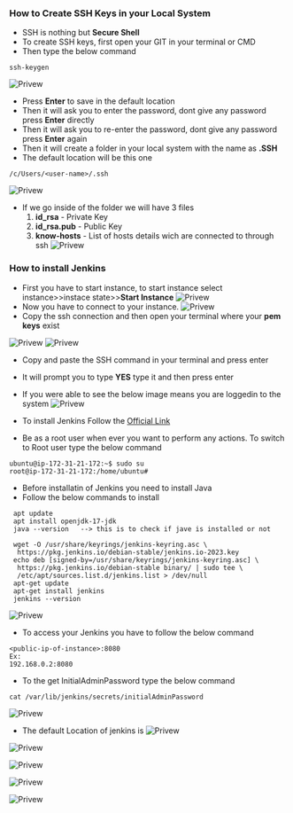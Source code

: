 ### How to Create SSH Keys in your Local System
- SSH is nothing but **Secure Shell**
- To create SSH keys, first open your GIT in your terminal or CMD
- Then type the below command
```
ssh-keygen
```
![Privew](./Images/j37.png)

- Press **Enter** to save in the default location
- Then it will ask you to enter the password, dont give any password press **Enter** directly
- Then it will ask you to re-enter the password, dont give any password press **Enter** again
- Then it will create a folder in your local system with the name as **.SSH**
- The default location will be this one
```
/c/Users/<user-name>/.ssh
```
![Privew](./Images/j38.png)

- If we go inside of the folder we will have 3 files
    1. **id_rsa** - Private Key
    2. **id_rsa.pub** - Public Key
    3. **know-hosts** - List of hosts details wich are connected to through ssh
![Privew](./Images/j39.png)

### How to install Jenkins
- First you have to start instance, to start instance select instance>>instace state>>**Start Instance**
![Privew](./Images/j40.png)
- Now you have to connect to your instance.
![Privew](./Images/j41.png)
- Copy the ssh connection and then open your terminal where your **pem keys** exist

![Privew](./Images/j42.png)
![Privew](./Images/j43.png)

- Copy and paste the SSH command in your terminal and press enter
- It will prompt you to type **YES** type it and then press enter
- If you were able to see the below image means you are loggedin to the system
![Privew](./Images/j44.png)

- To install Jenkins Follow the [Official Link](https://www.jenkins.io/doc/book/installing/)
- Be as a root user when ever you want to perform any actions. To switch to Root user type the below command
```
ubuntu@ip-172-31-21-172:~$ sudo su
root@ip-172-31-21-172:/home/ubuntu# 
```
- Before installatin of Jenkins you need to install Java
- Follow the below commands to install 
```
 apt update
 apt install openjdk-17-jdk
 java --version   --> this is to check if jave is installed or not

 wget -O /usr/share/keyrings/jenkins-keyring.asc \
  https://pkg.jenkins.io/debian-stable/jenkins.io-2023.key
 echo deb [signed-by=/usr/share/keyrings/jenkins-keyring.asc] \
  https://pkg.jenkins.io/debian-stable binary/ | sudo tee \
  /etc/apt/sources.list.d/jenkins.list > /dev/null
 apt-get update
 apt-get install jenkins
 jenkins --version
```
![Privew](./Images/j46.png)

- To access your Jenkins you have to follow the below command
```
<public-ip-of-instance>:8080
Ex:
192.168.0.2:8080
```
- To the get InitialAdminPassword type the below command
```
cat /var/lib/jenkins/secrets/initialAdminPassword
```
![Privew](./Images/j47.png)

- The default Location of jenkins is
![Privew](./Images/j48.png)

![Privew](./Images/j50.png)

![Privew](./Images/j49.png)

![Privew](./Images/j51.png)

![Privew](./Images/j52.png)